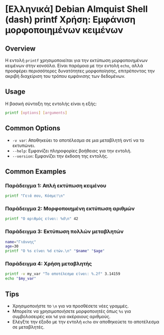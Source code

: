 # [Ελληνικά] Debian Almquist Shell (dash) printf Χρήση: Εμφάνιση μορφοποιημένων κειμένων

## Overview
Η εντολή `printf` χρησιμοποιείται για την εκτύπωση μορφοποιημένων κειμένων στην κονσόλα. Είναι παρόμοια με την εντολή `echo`, αλλά προσφέρει περισσότερες δυνατότητες μορφοποίησης, επιτρέποντας την ακριβή διαχείριση του τρόπου εμφάνισης των δεδομένων.

## Usage
Η βασική σύνταξη της εντολής είναι η εξής:

```sh
printf [options] [arguments]
```

## Common Options
- `-v var`: Αποθηκεύει το αποτέλεσμα σε μια μεταβλητή αντί να το εκτυπώνει.
- `--help`: Εμφανίζει πληροφορίες βοήθειας για την εντολή.
- `--version`: Εμφανίζει την έκδοση της εντολής.

## Common Examples
### Παράδειγμα 1: Απλή εκτύπωση κειμένου
```sh
printf "Γειά σου, Κόσμε!\n"
```

### Παράδειγμα 2: Μορφοποιημένη εκτύπωση αριθμών
```sh
printf "Ο αριθμός είναι: %d\n" 42
```

### Παράδειγμα 3: Εκτύπωση πολλών μεταβλητών
```sh
name="Γιάννης"
age=30
printf "Ο %s είναι %d ετών.\n" "$name" "$age"
```

### Παράδειγμα 4: Χρήση μεταβλητής
```sh
printf -v my_var "Το αποτέλεσμα είναι: %.2f" 3.14159
echo "$my_var"
```

## Tips
- Χρησιμοποιήστε το `\n` για να προσθέσετε νέες γραμμές.
- Μπορείτε να χρησιμοποιήσετε μορφοποιητές όπως `%s` για συμβολοσειρές και `%d` για ακέραιους αριθμούς.
- Ελέγξτε την έξοδο με την εντολή `echo` αν αποθηκεύετε το αποτέλεσμα σε μεταβλητές.